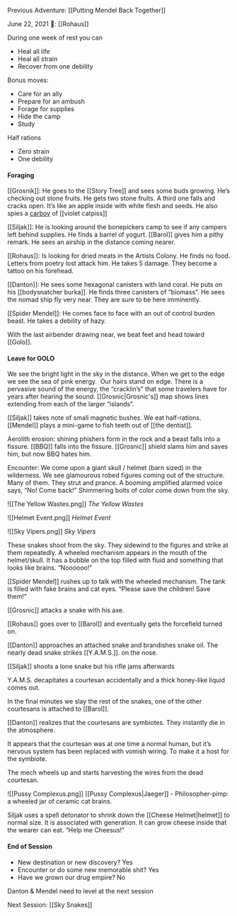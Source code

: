Previous Adventure: [[Putting Mendel Back Together]]

June 22, 2021
🐐: [[Rohaus]]

During one week of rest you can
-   Heal all life
-   Heal all strain
-   Recover from one debility

Bonus moves:
-   Care for an ally
-   Prepare for an ambush
-   Forage for supplies
-   Hide the camp    
-   Study

Half rations
-   Zero strain
-   One debility

#### Foraging
[[Grosnik]]: He goes to the [[Story Tree]] and sees some buds growing. He’s checking out stone fruits. He gets two stone fruits. A third one falls and cracks open. It’s like an apple inside with white flesh and seeds. He also spies a [carboy](https://en.wikipedia.org/wiki/Carboy) of [[violet catpiss]]

[[Siljak]]: He is looking around the bonepickers camp to see if any campers left behind supplies. He finds a barrel of yogurt. [[Barol]] gives him a pithy remark. He sees an airship in the distance coming nearer.

[[Rohaus]]: Is looking for dried meats in the Artists Colony. He finds no food. Letters from poetry lost attack him. He takes 5 damage. They become a tattoo on his forehead. 

[[Danton]]: He sees some hexagonal canisters with land coral. He puts on his [[bodysnatcher burka]]. He finds three canisters of “biomass”. He sees the nomad ship fly very near. They are sure to be here imminently. 

[[Spider Mendel]]: He comes face to face with an out of control burden beast. He takes a debility of hazy. 

With the last airbender drawing near, we beat feet and head toward [[Golo]].

#### Leave for GOLO

We see the bright light in the sky in the distance. When we get to the edge we see the sea of pink energy.  Our hairs stand on edge. There is a pervasive sound of the energy, the “cracklin’s” that some travelers have for years after hearing the sound. [[Grosnic|Grosnic's]] map shows lines extending from each of the larger “islands”.

[[Siljak]] takes note of small magnetic bushes. We eat half-rations. [[Mendel]] plays a mini-game to fish teeth out of [[the dentist]].

Aerolith erosion: shining phishers form in the rock and a beast falls into a fissure. [[BBQ]] falls into the fissure. [[Grosnic]] shield slams him and saves him, but now BBQ hates him. 

Encounter: We come upon a giant skull / helmet (barn sized) in the wilderness. We see glamourous robed figures coming out of the structure. Many of them. They strut and prance. A booming amplified alarmed voice says, “No! Come back!” Shimmering bolts of color come down from the sky. 

![[The Yellow Wastes.png]]
*The Yellow Wastes*

![[Helmet Event.png]]
*Helmet Event*

![[Sky Vipers.png]]
*Sky Vipers*

These snakes shoot from the sky. They sidewind to the figures and strike at them repeatedly. A wheeled mechanism appears in the mouth of the helmet/skull. It has a bubble on the top filled with fluid and something that looks like brains. “Noooooo!”

[[Spider Mendel]] rushes up to talk with the wheeled mechanism. The tank is filled with fake brains and cat eyes. “Please save the children! Save them!”

[[Grosnic]] attacks a snake with his axe.

[[Rohaus]] goes over to [[Barol]] and eventually gets the forcefield turned on. 

[[Danton]] approaches an attached snake and brandishes snake oil. The nearly dead snake strikes [[Y.A.M.S.]]. on the nose. 

[[Siljak]] shoots a lone snake but his rifle jams afterwards

Y.A.M.S. decapitates a courtesan accidentally and a thick honey-like liquid comes out.

In the final minutes we slay the rest of the snakes, one of the other courtesans is attached to [[Barol]]. 

[[Danton]] realizes that the courtesans are symbiotes. They instantly die in the atmosphere. 

It appears that the courtesan was at one time a normal human, but it’s nervous system has been replaced with vomish wiring. To make it a host for the symbiote. 

The mech wheels up and starts harvesting the wires from the dead courtesan. 

![[Pussy Complexus.png]]
[[Pussy Complexus|Jaeger]] - Philosopher-pimp: a wheeled jar of ceramic cat brains. 

Siljak uses a spell detonator to shrink down the [[Cheese Helmet|helmet]] to normal size. It is associated with generation. It can grow cheese inside that the wearer can eat. “Help me Cheesus!”

#### End of Session
- New destination or new discovery? Yes
- Encounter or do some new memorable shit? Yes
- Have we grown our drug empire? No

Danton & Mendel need to level at the next session

Next Session: [[Sky Snakes]]
